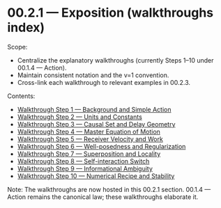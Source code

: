 # 00.2.1 — Exposition (walkthroughs index)

Scope:
- Centralize the explanatory walkthroughs (currently Steps 1–10 under 00.1.4 — Action).
- Maintain consistent notation and the v=1 convention.
- Cross-link each walkthrough to relevant examples in 00.2.3.

Contents:
- [Walkthrough Step 1 — Background and Simple Action](./00.2.1.1%20-%20Walkthrough%20Step%201%20—%20Background%20and%20Simple%20Action.md)
- [Walkthrough Step 2 — Units and Constants](./00.2.1.2%20-%20Walkthrough%20Step%202%20—%20Units%20and%20Constants.md)
- [Walkthrough Step 3 — Causal Set and Delay Geometry](./00.2.1.3%20-%20Walkthrough%20Step%203%20—%20Causal%20set%20and%20delay%20geometry.md)
- [Walkthrough Step 4 — Master Equation of Motion](./00.2.1.4%20-%20Walkthrough%20Step%204%20—%20Master%20equation%20of%20motion.md)
- [Walkthrough Step 5 — Receiver Velocity and Work](./00.2.1.5%20-%20Walkthrough%20Step%205%20—%20Receiver%20velocity%20and%20work.md)
- [Walkthrough Step 6 — Well-posedness and Regularization](./00.2.1.6%20-%20Walkthrough%20Step%206%20—%20Well-posedness%20and%20regularization.md)
- [Walkthrough Step 7 — Superposition and Locality](./00.2.1.7%20-%20Walkthrough%20Step%207%20—%20Superposition%20and%20locality.md)
- [Walkthrough Step 8 — Self-interaction Switch](./00.2.1.8%20-%20Walkthrough%20Step%208%20—%20Self-interaction%20switch.md)
- [Walkthrough Step 9 — Informational Ambiguity](./00.2.1.9%20-%20Walkthrough%20Step%209%20—%20Informational%20ambiguity.md)
- [Walkthrough Step 10 — Numerical Recipe and Stability](./00.2.1.10%20-%20Walkthrough%20Step%2010%20—%20Numerical%20recipe%20and%20stability.md)

Note: The walkthroughs are now hosted in this 00.2.1 section. 00.1.4 — Action remains the canonical law; these walkthroughs elaborate it.
